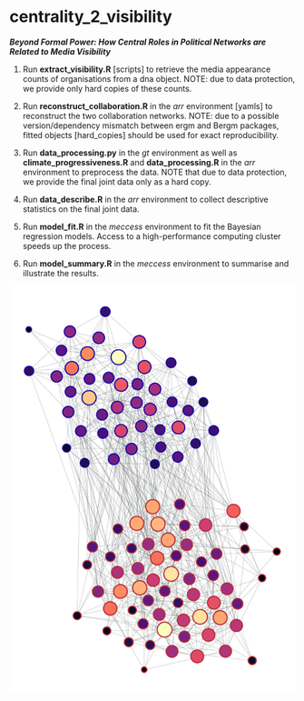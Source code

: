 # centrality_2_visibility

**_Beyond Formal Power: How Central Roles in Political Networks are Related to Media Visibility_**

1. Run **extract_visibility.R** [scripts] to retrieve the media appearance counts of organisations from a dna object. NOTE: due to data protection, we provide only hard copies of these counts.

2. Run **reconstruct_collaboration.R** in the _arr_ environment [yamls] to reconstruct the two collaboration networks. NOTE: due to a possible version/dependency mismatch between ergm and Bergm packages, fitted objects [hard_copies] should be used for exact reproducibility.

3. Run **data_processing.py** in the _gt_ environment as well as **climate_progressiveness.R** and **data_processing.R** in the _arr_ environment to preprocess the data. NOTE that due to data protection, we provide the final joint data only as a hard copy.

4. Run **data_describe.R** in the _arr_ environment to collect descriptive statistics on the final joint data.

5. Run **model_fit.R** in the _meccess_ environment to fit the Bayesian regression models. Access to a high-performance computing cluster speeds up the process.

6. Run **model_summary.R** in the _meccess_ environment to summarise and illustrate the results.

![](cover.svg)
